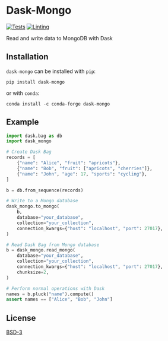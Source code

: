 # Dask-Mongo

[![Tests](https://github.com/coiled/dask-mongo/actions/workflows/tests.yml/badge.svg)](https://github.com/coiled/dask-mongo/actions/workflows/tests.yml) [![Linting](https://github.com/coiled/dask-mongo/actions/workflows/pre-commit.yml/badge.svg)](https://github.com/coiled/dask-mongo/actions/workflows/pre-commit.yml)

Read and write data to MongoDB with Dask

## Installation 

`dask-mongo` can be installed with `pip`:

```
pip install dask-mongo
```

or with `conda`:

```
conda install -c conda-forge dask-mongo
```

## Example

```python
import dask.bag as db
import dask_mongo

# Create Dask Bag
records = [
    {"name": "Alice", "fruit": "apricots"},
    {"name": "Bob", "fruit": ["apricots", "cherries"]},
    {"name": "John", "age": 17, "sports": "cycling"},
]

b = db.from_sequence(records)

# Write to a Mongo database
dask_mongo.to_mongo(
    b,
    database="your_database",
    collection="your_collection",
    connection_kwargs={"host": "localhost", "port": 27017},
)

# Read Dask Bag from Mongo database
b = dask_mongo.read_mongo(
    database="your_database",
    collection="your_collection",
    connection_kwargs={"host": "localhost", "port": 27017},
    chunksize=2,
)

# Perform normal operations with Dask
names = b.pluck("name").compute()
assert names == ["Alice", "Bob", "John"]
```

## License 

[BSD-3](LICENSE)
